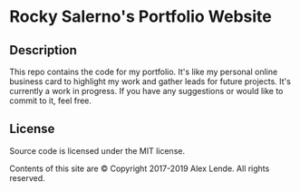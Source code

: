 # Rocky Salerno's Portfolio Website

## Description
This repo contains the code for my portfolio.  It's like my personal online business card to highlight my work and gather leads for future projects.  It's currently a work in progress.  If you have any suggestions or would like to commit to it, feel free.

## License
Source code is licensed under the MIT license.

Contents of this site are © Copyright 2017-2019 Alex Lende. All rights reserved.
